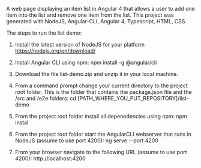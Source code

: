 A web page displaying an item list in Angular 4 that allows a user to  add one item into the list and remove one item from the list.
This project was generated with NodeJS, Angular-CLI, Angular 4, Typescript, HTML, CSS.

The steps to run the list demo:

1. Install the latest version of NodeJS for your platform https://nodejs.org/en/download/

2. Install Angular CLI using npm: npm install -g @angular/cli

3. Download the file list-demo.zip and unzip it in your local machine.

4. From a command prompt change your current directory to the project root folder. This is the folder that contains the package.json file and the /src and /e2e folders: cd [PATH_WHERE_YOU_PUT_REPOSITORY]/list-demo

5. From the project root folder install all depenedencies using npm: npm instal

6. From the project root folder start the AngularCLI webserver that runs in NodeJS (assume to use port 4200): ng serve --port 4200

7. From your browser navigate to the following URL (assume to use port 4200): http://localhost:4200
